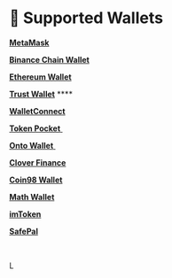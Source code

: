 # 🦊 Supported Wallets

​[**MetaMask**](https://metamask.io)**​**

**​**[**Binance Chain Wallet**](https://www.binance.com/en/wallet-direct)

****[**Ethereum Wallet**](https://ethereum.org/zh/wallets/)****

**​​**[**Trust Wallet**](https://trustwallet.com) ****&#x20;

​[**WalletConnect** ](https://walletconnect.com)**​**

**​**[**Token Pocket** ](https://www.tokenpocket.pro)**​**

**​**[**Onto Wallet** ](https://onto.app)**​**

​[**Clover Finance** ](https://clover.finance)**​**

​[**Coin98 Wallet**](https://wallet.coin98.com)

​[**Math Wallet** ](https://mathwallet.org/en-us/)**​**

**​**[**imToken** ](https://token.im/download)**​**

**​**[**SafePal**](https://safepal.io)**​**



​



L
